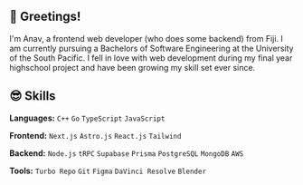 ## 🫡 Greetings!

 I'm Anav, a frontend web developer (who does some backend) from Fiji. I am currently pursuing a Bachelors of Software Engineering at the University of the South Pacific. I fell in love with web development during my final year highschool project and have been growing my skill set ever since.

##  😎 Skills

**Languages:** `C++`  `Go`  `TypeScript`  `JavaScript` 

**Frontend:**  `Next.js`  `Astro.js`  `React.js`  `Tailwind`

**Backend:** `Node.js`  `tRPC`  `Supabase`  `Prisma`  `PostgreSQL`  `MongoDB`  `AWS`

<!-- **Testing:** `Jest` `Cypress` `Playwright` `Postman` `K6` -->

**Tools:** `Turbo Repo`  `Git`  `Figma`  `DaVinci Resolve`  `Blender`